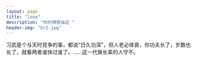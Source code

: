 ```yaml
---
layout: page
title: "love"
description: "你的博客描述 " 
header-img: "br2.jpg"
---
```


习武是个与天时竞争的事，都说“日久功深”，但人老必体衰，你功夫长了，岁数也长了，就看两者谁快过谁了。……这一代做长辈的人守不。
